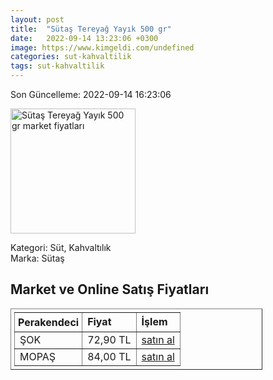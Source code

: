 ```yaml
---
layout: post
title:  "Sütaş Tereyağ Yayık 500 gr"
date:   2022-09-14 13:23:06 +0300
image: https://www.kimgeldi.com/undefined
categories: sut-kahvaltilik
tags: sut-kahvaltilik
---
```


Son Güncelleme: 2022-09-14 16:23:06

<img src="https://www.kimgeldi.com/undefined" width="200" alt="Sütaş Tereyağ Yayık 500 gr market fiyatları" />

Kategori: Süt, Kahvaltılık
<br />
Marka: Sütaş

<h2>Market ve Online Satış Fiyatları</h2>

<table border="1" style="padding: 5px;width:80%;">
  <tr>
    <td style="padding: 5px;"><strong>Perakendeci</strong></td>
    <td><strong>Fiyat</strong></td>
    <td><strong>İşlem</strong></td>
  </tr>
  <tr>
              <td title="Şok">ŞOK</td>
              <td>72,90 TL</td>
              <td><a title="Şok" target="_blank" href="https://www.sokmarket.com.tr/geleneksel-tereyag-500-gr-p-3601/">satın al</a></td>
            </tr><tr>
              <td title="Mopaş">MOPAŞ</td>
              <td>84,00 TL</td>
              <td><a title="Mopaş" target="_blank" href="https://www.mopas.com.tr/sutas-yayik-tereyag-500-gr/p/824">satın al</a></td>
            </tr>
</table>
